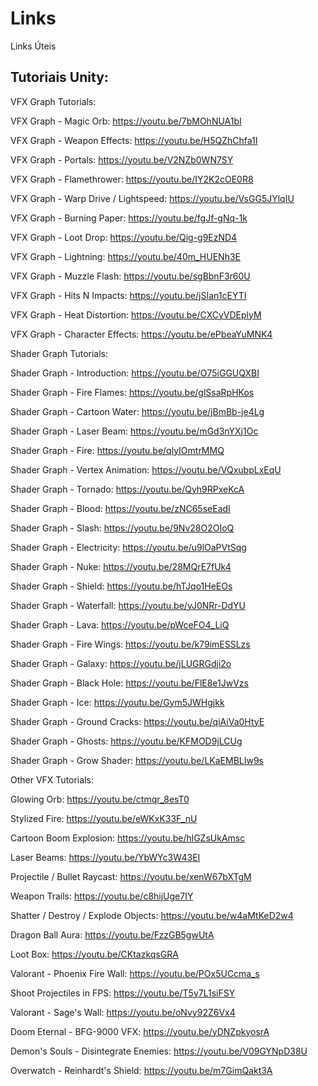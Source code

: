 # Links
Links Úteis

## Tutoriais Unity: 

VFX Graph Tutorials:

VFX Graph - Magic Orb: https://youtu.be/7bMOhNUA1bI

VFX Graph - Weapon Effects: https://youtu.be/H5QZhChfa1I

VFX Graph - Portals: https://youtu.be/V2NZb0WN7SY

VFX Graph - Flamethrower: https://youtu.be/IY2K2cOE0R8

VFX Graph - Warp Drive / Lightspeed: https://youtu.be/VsGG5JYlqIU

VFX Graph - Burning Paper: https://youtu.be/fgJf-gNq-1k

VFX Graph - Loot Drop: https://youtu.be/Qig-g9EzND4

VFX Graph - Lightning: https://youtu.be/40m_HUENh3E

VFX Graph - Muzzle Flash: https://youtu.be/sgBbnF3r60U

VFX Graph - Hits N Impacts: https://youtu.be/jSIan1cEYTI

VFX Graph - Heat Distortion: https://youtu.be/CXCyVDEplyM

VFX Graph - Character Effects: https://youtu.be/ePbeaYuMNK4




Shader Graph Tutorials:

Shader Graph - Introduction: https://youtu.be/O75iGGUQXBI

Shader Graph - Fire Flames: https://youtu.be/glSsaRpHKos

Shader Graph - Cartoon Water: https://youtu.be/jBmBb-je4Lg

Shader Graph - Laser Beam: https://youtu.be/mGd3nYXj1Oc

Shader Graph - Fire: https://youtu.be/qlyIOmtrMMQ

Shader Graph - Vertex Animation: https://youtu.be/VQxubpLxEqU

Shader Graph - Tornado: https://youtu.be/Qyh9RPxeKcA

Shader Graph - Blood: https://youtu.be/zNC65seEadI

Shader Graph - Slash: https://youtu.be/9Nv28O2OIoQ

Shader Graph - Electricity: https://youtu.be/u9lOaPVtSqg

Shader Graph - Nuke: https://youtu.be/28MQrE7fUk4

Shader Graph - Shield: https://youtu.be/hTJqo1HeEOs

Shader Graph - Waterfall: https://youtu.be/yJ0NRr-DdYU

Shader Graph - Lava: https://youtu.be/pWceFO4_LiQ

Shader Graph - Fire Wings: https://youtu.be/k79imESSLzs

Shader Graph - Galaxy: https://youtu.be/jLUGRGdji2o

Shader Graph - Black Hole: https://youtu.be/FlE8e1JwVzs

Shader Graph - Ice: https://youtu.be/Gym5JWHgjkk

Shader Graph - Ground Cracks: https://youtu.be/qiAiVa0HtyE

Shader Graph - Ghosts: https://youtu.be/KFMOD9jLCUg

Shader Graph - Grow Shader: https://youtu.be/LKaEMBLIw9s



Other VFX Tutorials:

Glowing Orb: https://youtu.be/ctmqr_8esT0

Stylized Fire: https://youtu.be/eWKxK33F_nU

Cartoon Boom Explosion: https://youtu.be/hlGZsUkAmsc

Laser Beams: https://youtu.be/YbWYc3W43EI

Projectile / Bullet Raycast: https://youtu.be/xenW67bXTgM

Weapon Trails: https://youtu.be/c8hijUge7IY

Shatter / Destroy / Explode Objects: https://youtu.be/w4aMtKeD2w4

Dragon Ball Aura: https://youtu.be/FzzGB5gwUtA

Loot Box: https://youtu.be/CKtazkqsGRA

Valorant - Phoenix Fire Wall: https://youtu.be/POx5UCcma_s

Shoot Projectiles in FPS: https://youtu.be/T5y7L1siFSY

Valorant - Sage's Wall: https://youtu.be/oNvy92Z6Vx4

Doom Eternal - BFG-9000 VFX: https://youtu.be/yDNZpkyosrA

Demon's Souls - Disintegrate Enemies: https://youtu.be/V09GYNpD38U

Overwatch - Reinhardt's Shield: https://youtu.be/m7GimQakt3A
